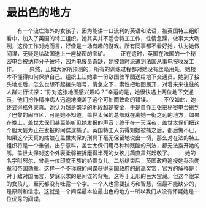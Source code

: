 # 最出色的地方
　　有一个流亡海外的女孩子，因为能讲一口流利的英语和法语，被英国特工组织看中，加入了英国的特工组织。她其实并不适合特工工作，性情急躁，做事大大咧咧，这份工作对她而言，好像是一场有趣的游戏。所有同事都不看好她，认为她做间谍，无疑是给敌国送上一座秘密的宝矿。 
　　正在这时，英国在法国的一个秘密电台被纳粹分子破坏，因为电报员奇缺，她被暂时派遣到法国从事电报收发工作。 
　　果然，正如大家所预测的，所有的训练过程都对她没有丝毫用处，她根本不懂得如何保护自己。组织上让她拿一份敌国驻军图送给地下交通员。她到了接头地点后，怎么也想不起接头暗号，情急之下，索性把地图展开，对着来来往往的人群进行试探：“你对这张地图感兴趣吗？”幸运的是，她很快遇上两位地下交通员，他们扮作精神病人迅速地掩盖了这个可怕而致命的错误。 
　　不仅如此，她还显得格外天真。她认为越是繁华的地段越是安全，于是自作主张把秘密电台搬到了巴黎的闹市区，可是她不知道，盖世太保的总部就在离她一街之远的地方，如果在晚上，盖世太保们甚至能听见她发报的声音；终于在一天深夜，盖世太保们把这个胆大妄为正在发报的间谍逮捕了。英国特工人员得知她被捕之后，都后悔不已，如果这个天真的姑娘在盖世太保的刑具下毫无保留地说出一切，那么对在法的特工组织将是一个重创。出乎意料，盖世太保们用尽种种残酷的刑法，都无法撬开她的嘴。盖世太保对这个外表柔弱被折磨得半死的女孩儿简直肃然起敬了。 
　　她的名字叫努尔，曾是一位印度王族的娇贵女儿。二战结束后，英国政府追授她乔治勋章和帝国勋章。这样一个不称职的间谍获得英国政府的最高奖赏，官方的解释是：对于敌对国而言，梦寐以求的是间谍的背叛，这等于无形的巨大宝藏。但这个很笨的女孩儿，至死都没有吐露一个字。一个人也需要技巧和智慧，但最不能缺少的，是原则和信念。这就是一个间谍最本位最出色的地方--所以我们从没有怀疑她是一位优秀的间谍。
 